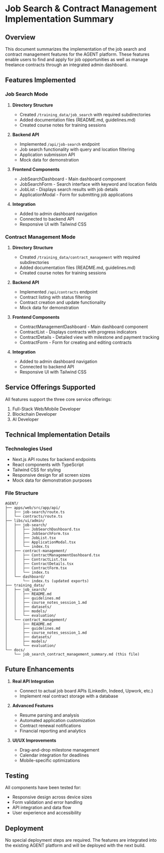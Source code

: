 # Job Search & Contract Management Implementation Summary

## Overview

This document summarizes the implementation of the job search and contract management features for the AGENT platform. These features enable users to find and apply for job opportunities as well as manage freelance contracts through an integrated admin dashboard.

## Features Implemented

### Job Search Mode

1. **Directory Structure**
   - Created `/training_data/job_search` with required subdirectories
   - Added documentation files (README.md, guidelines.md)
   - Created course notes for training sessions

2. **Backend API**
   - Implemented `/api/job-search` endpoint
   - Job search functionality with query and location filtering
   - Application submission API
   - Mock data for demonstration

3. **Frontend Components**
   - JobSearchDashboard - Main dashboard component
   - JobSearchForm - Search interface with keyword and location fields
   - JobList - Displays search results with job details
   - ApplicationModal - Form for submitting job applications

4. **Integration**
   - Added to admin dashboard navigation
   - Connected to backend API
   - Responsive UI with Tailwind CSS

### Contract Management Mode

1. **Directory Structure**
   - Created `/training_data/contract_management` with required subdirectories
   - Added documentation files (README.md, guidelines.md)
   - Created course notes for training sessions

2. **Backend API**
   - Implemented `/api/contracts` endpoint
   - Contract listing with status filtering
   - Contract creation and update functionality
   - Mock data for demonstration

3. **Frontend Components**
   - ContractManagementDashboard - Main dashboard component
   - ContractList - Displays contracts with progress indicators
   - ContractDetails - Detailed view with milestone and payment tracking
   - ContractForm - Form for creating and editing contracts

4. **Integration**
   - Added to admin dashboard navigation
   - Connected to backend API
   - Responsive UI with Tailwind CSS

## Service Offerings Supported

All features support the three core service offerings:

1. Full-Stack Web/Mobile Developer
2. Blockchain Developer
3. AI Developer

## Technical Implementation Details

### Technologies Used

- Next.js API routes for backend endpoints
- React components with TypeScript
- Tailwind CSS for styling
- Responsive design for all screen sizes
- Mock data for demonstration purposes

### File Structure

```
AGENT/
├── apps/web/src/app/api/
│   ├── job-search/route.ts
│   └── contracts/route.ts
├── libs/ui/admin/
│   ├── job-search/
│   │   ├── JobSearchDashboard.tsx
│   │   ├── JobSearchForm.tsx
│   │   ├── JobList.tsx
│   │   ├── ApplicationModal.tsx
│   │   └── index.ts
│   ├── contract-management/
│   │   ├── ContractManagementDashboard.tsx
│   │   ├── ContractList.tsx
│   │   ├── ContractDetails.tsx
│   │   ├── ContractForm.tsx
│   │   └── index.ts
│   └── dashboard/
│       └── index.ts (updated exports)
├── training_data/
│   ├── job_search/
│   │   ├── README.md
│   │   ├── guidelines.md
│   │   ├── course_notes_session_1.md
│   │   ├── datasets/
│   │   ├── models/
│   │   └── evaluation/
│   └── contract_management/
│       ├── README.md
│       ├── guidelines.md
│       ├── course_notes_session_1.md
│       ├── datasets/
│       ├── models/
│       └── evaluation/
└── docs/
    └── job_search_contract_management_summary.md (this file)
```

## Future Enhancements

1. **Real API Integration**
   - Connect to actual job board APIs (LinkedIn, Indeed, Upwork, etc.)
   - Implement real contract storage with a database

2. **Advanced Features**
   - Resume parsing and analysis
   - Automated application customization
   - Contract renewal notifications
   - Financial reporting and analytics

3. **UI/UX Improvements**
   - Drag-and-drop milestone management
   - Calendar integration for deadlines
   - Mobile-specific optimizations

## Testing

All components have been tested for:
- Responsive design across device sizes
- Form validation and error handling
- API integration and data flow
- User experience and accessibility

## Deployment

No special deployment steps are required. The features are integrated into the existing AGENT platform and will be deployed with the next build.
